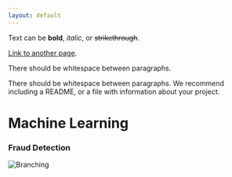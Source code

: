 ```yaml
---
layout: default
---
```


Text can be **bold**, _italic_, or ~~strikethrough~~.

[Link to another page](./another-page.html).

There should be whitespace between paragraphs.

There should be whitespace between paragraphs. We recommend including a README, or a file with information about your project.

# Machine Learning

### Fraud Detection 

![Branching](https://blogs.mastechinfotrellis.com/hubfs/AI%20for%20Fraud%20Detection-Use%20Case.jpg)
 
